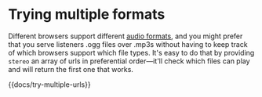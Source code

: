 # Trying multiple formats

Different browsers support different [audio formats](https://caniuse.com/?search=audio%20format), and you might prefer that you serve listeners .ogg files over .mp3s without having to keep track of which browsers support which file types. It's easy to do that by providing `stereo` an array of urls in preferential order—it'll check which files can play and will return the first one that works.

{{docs/try-multiple-urls}}
